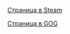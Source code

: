 [Страница в Steam](https://store.steampowered.com/app/1330890)

[Страница в GOG](https://www.gog.com/game/crystal_caves_hd)

